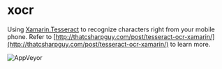 # xocr  

Using [Xamarin.Tesseract](https://github.com/halkar/Tesseract.Xamarin) to recognize characters right from your mobile phone. Refer to [http://thatcsharpguy.com/post/tesseract-ocr-xamarin/](http://thatcsharpguy.com/post/tesseract-ocr-xamarin/) to learn more.


![AppVeyor](https://ci.appveyor.com/api/projects/status/github/ThatCSharpGuy/xocr?svg=true)
